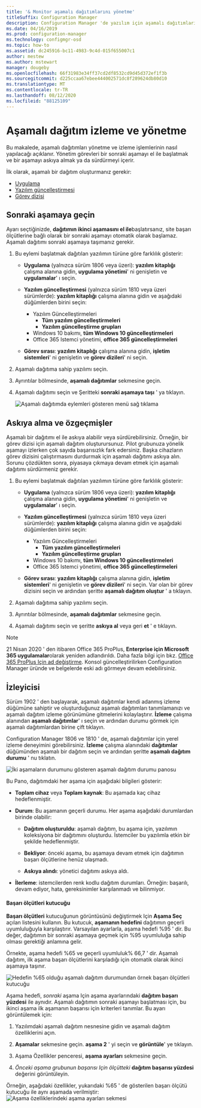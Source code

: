 ```yaml
---
title: '& Monitor aşamalı dağıtımlarını yönetme'
titleSuffix: Configuration Manager
description: Configuration Manager 'de yazılım için aşamalı dağıtımları yönetmeyi ve izlemeyi öğrenin.
ms.date: 04/16/2019
ms.prod: configuration-manager
ms.technology: configmgr-osd
ms.topic: how-to
ms.assetid: dc245916-bc11-4983-9c4d-015f655007c1
author: mestew
ms.author: mstewart
manager: dougeby
ms.openlocfilehash: 66f31983e34ff37cd2df8532cd9d45d372ef1f3b
ms.sourcegitcommit: d225ccaa67ebee444002571dc8f289624db80d10
ms.translationtype: MT
ms.contentlocale: tr-TR
ms.lasthandoff: 08/12/2020
ms.locfileid: "88125109"
---
```

# <a name="manage-and-monitor-phased-deployments"></a>Aşamalı dağıtım izleme ve yönetme

Bu makalede, aşamalı dağıtımları yönetme ve izleme işlemlerinin nasıl yapılacağı açıklanır. Yönetim görevleri bir sonraki aşamayı el ile başlatmak ve bir aşamayı askıya almak ya da sürdürmeyi içerir. 

İlk olarak, aşamalı bir dağıtım oluşturmanız gerekir: 
- [Uygulama](create-phased-deployment-for-task-sequence.md?toc=/sccm/apps/toc.json&bc=/sccm/apps/breadcrumb/toc.json)  
- [Yazılım güncelleştirmesi](create-phased-deployment-for-task-sequence.md?toc=/sccm/sum/toc.json&bc=/sccm/sum/breadcrumb/toc.json)  
- [Görev dizisi](create-phased-deployment-for-task-sequence.md)  



## <a name="move-to-the-next-phase"></a><a name="bkmk_move"></a>Sonraki aşamaya geçin

Ayarı seçtiğinizde, **dağıtımın ikinci aşamasını el ile**başlatırsanız, site başarı ölçütlerine bağlı olarak bir sonraki aşamayı otomatik olarak başlamaz. Aşamalı dağıtımı sonraki aşamaya taşımanız gerekir.  

1. Bu eylemi başlatmak dağıtılan yazılımın türüne göre farklılık gösterir:  

    - **Uygulama** (yalnızca sürüm 1806 veya üzeri): **yazılım kitaplığı** çalışma alanına gidin, **uygulama yönetimi**' ni genişletin ve **uygulamalar**' ı seçin.   

    - **Yazılım güncelleştirmesi** (yalnızca sürüm 1810 veya üzeri sürümlerde): **yazılım kitaplığı** çalışma alanına gidin ve aşağıdaki düğümlerden birini seçin:    
        - Yazılım Güncelleştirmeleri  
            - **Tüm yazılım güncelleştirmeleri**  
            - **Yazılım güncelleştirme grupları**   
        - Windows 10 bakımı, **tüm Windows 10 güncelleştirmeleri**  
        - Office 365 Istemci yönetimi, **office 365 güncelleştirmeleri**  

    - **Görev sırası**: **yazılım kitaplığı** çalışma alanına gidin, **işletim sistemleri**' ni genişletin ve **görev dizileri**' ni seçin.   

2. Aşamalı dağıtıma sahip yazılımı seçin.  

3. Ayrıntılar bölmesinde, **aşamalı dağıtımlar** sekmesine geçin.  

4. Aşamalı dağıtımı seçin ve Şeritteki **sonraki aşamaya taşı** ' ya tıklayın.  

    ![Aşamalı dağıtımda eylemleri gösteren menü sağ tıklama](media/Suspend-phased-deployment.PNG)



## <a name="suspend-and-resume-phases"></a><a name="bkmk_suspend"></a>Askıya alma ve özgeçmişler 

Aşamalı bir dağıtımı el ile askıya alabilir veya sürdürebilirsiniz. Örneğin, bir görev dizisi için aşamalı dağıtım oluşturursunuz. Pilot grubunuza yönelik aşamayı izlerken çok sayıda başarısızlık fark edersiniz. Başka cihazların görev dizisini çalıştırmasını durdurmak için aşamalı dağıtımı askıya alın. Sorunu çözdükten sonra, piyasaya çıkmaya devam etmek için aşamalı dağıtımı sürdürmeniz gerekir. 

1. Bu eylemi başlatmak dağıtılan yazılımın türüne göre farklılık gösterir:  

    - **Uygulama** (yalnızca sürüm 1806 veya üzeri): **yazılım kitaplığı** çalışma alanına gidin, **uygulama yönetimi**' ni genişletin ve **uygulamalar**' ı seçin.   

    - **Yazılım güncelleştirmesi** (yalnızca sürüm 1810 veya üzeri sürümlerde): **yazılım kitaplığı** çalışma alanına gidin ve aşağıdaki düğümlerden birini seçin:    
        - Yazılım Güncelleştirmeleri  
            - **Tüm yazılım güncelleştirmeleri**  
            - **Yazılım güncelleştirme grupları**   
        - Windows 10 bakımı, **tüm Windows 10 güncelleştirmeleri**  
        - Office 365 Istemci yönetimi, **office 365 güncelleştirmeleri**  

    - **Görev sırası**: **yazılım kitaplığı** çalışma alanına gidin, **işletim sistemleri**' ni genişletin ve **görev dizileri**' ni seçin. Var olan bir görev dizisini seçin ve ardından şeritte **aşamalı dağıtım oluştur** ' a tıklayın.  

2. Aşamalı dağıtıma sahip yazılımı seçin.  

3. Ayrıntılar bölmesinde, **aşamalı dağıtımlar** sekmesine geçin.  

4. Aşamalı dağıtımı seçin ve şeritte **askıya al** veya geri **et** ' e tıklayın. 

> [!NOTE]
> 21 Nisan 2020 ' den itibaren Office 365 ProPlus, **Enterprise için Microsoft 365 uygulamalar**olarak yeniden adlandırıldı. Daha fazla bilgi için bkz. [Office 365 ProPlus Için ad değiştirme](https://docs.microsoft.com/deployoffice/name-change). Konsol güncelleştirilirken Configuration Manager üründe ve belgelerde eski adı görmeye devam edebilirsiniz. 

<!-- Removed for 1806, need to clarify behavior with engineering
When you suspend a phased deployment, it sets the available and deadline times on the active deployments to a future time. When you resume, it generates a new schedule based on when you resume the phased deployment. The new schedule helps to avoid problems if you resume after the original deadline. For example, the initial schedule has the required deadline seven days after the deployment is available. You suspend it on the second day. If you aren't ready to resume it until day eight, you don't want the deployment to be immediately past the deadline. So it generates a new deadline starting from when you resume the phased deployment on day eight. 
-->


## <a name="monitor"></a><a name="bkmk_monitor"></a>İzleyicisi
<!--1358577-->
Sürüm 1902 ' den başlayarak, aşamalı dağıtımlar kendi adanmış izleme düğümüne sahiptir ve oluşturduğunuz aşamalı dağıtımları tanımlamanızı ve aşamalı dağıtım izleme görünümüne gitmelerini kolaylaştırır. **İzleme** çalışma alanından **aşamalı dağıtımlar**' ı seçin ve ardından durumu görmek için aşamalı dağıtımlardan birine çift tıklayın. <!--3555949-->

Configuration Manager 1806 ve 1810 ' de, aşamalı dağıtımlar için yerel izleme deneyimini görebilirsiniz. **İzleme** çalışma alanındaki **dağıtımlar** düğümünden aşamalı bir dağıtım seçin ve ardından şeritte **aşamalı dağıtım durumu** ' nu tıklatın.

![İki aşamaların durumunu gösteren aşamalı dağıtım durumu panosu](media/1358577-phased-deployment-status.png)

Bu Pano, dağıtımdaki her aşama için aşağıdaki bilgileri gösterir:  

- **Toplam cihaz** veya **Toplam kaynak**: Bu aşamada kaç cihaz hedeflenmiştir.  

- **Durum**: Bu aşamanın geçerli durumu. Her aşama aşağıdaki durumlardan birinde olabilir:  

    - **Dağıtım oluşturuldu**: aşamalı dağıtım, bu aşama için, yazılımın koleksiyona bir dağıtımını oluşturdu. İstemciler bu yazılımla etkin bir şekilde hedeflenmiştir.  

    - **Bekliyor**: önceki aşama, bu aşamaya devam etmek için dağıtımın başarı ölçütlerine henüz ulaşmadı.  

    - **Askıya alındı**: yönetici dağıtımı askıya aldı.  

- **İlerleme**: istemcilerden renk kodlu dağıtım durumları. Örneğin: başarılı, devam ediyor, hata, gereksinimler karşılanmadı ve bilinmiyor. 

#### <a name="success-criteria-tile"></a>Başarı ölçütleri kutucuğu

**Başarı ölçütleri** kutucuğunun görüntüsünü değiştirmek Için **Aşama Seç** açılan listesini kullanın. Bu kutucuk, **aşamanın hedefini** dağıtımın geçerli uyumluluğuyla karşılaştırır. Varsayılan ayarlarla, aşama hedefi %95 ' dir. Bu değer, dağıtımın bir sonraki aşamaya geçmek için %95 uyumluluğa sahip olması gerektiği anlamına gelir.

Örnekte, aşama hedefi %65 ve geçerli uyumluluk% 66,7 ' dir. Aşamalı dağıtım, ilk aşama başarı ölçütlerini karşıladığı için otomatik olarak ikinci aşamaya taşınır.  

   ![Hedefin %65 olduğu aşamalı dağıtım durumundan örnek başarı ölçütleri kutucuğu](media/pod-status-success-criteria-tile.png)

Aşama hedefi, *sonraki* aşama Için aşama ayarlarındaki **dağıtım başarı yüzdesi** ile aynıdır. Aşamalı dağıtımın sonraki aşamayı başlatması için, bu ikinci aşama ilk aşamanın başarısı için kriterleri tanımlar. Bu ayarı görüntülemek için: 

1. Yazılımdaki aşamalı dağıtım nesnesine gidin ve aşamalı dağıtım özelliklerini açın.  

2. **Aşamalar** sekmesine geçin. **aşama 2** ' yi seçin ve **görüntüle**' ye tıklayın.  

3. Aşama Özellikler penceresi, **aşama ayarları** sekmesine geçin.  

4. *Önceki aşama grubunun başarısı Için ölçütteki* **dağıtım başarısı yüzdesi** değerini görüntüleyin.  

Örneğin, aşağıdaki özellikler, yukarıdaki %65 ' de gösterilen başarı ölçütü kutucuğu ile aynı aşamada verilmiştir:  
![Aşama özelliklerindeki aşama ayarları sekmesi](media/phase-properties-phase-settings.png)

